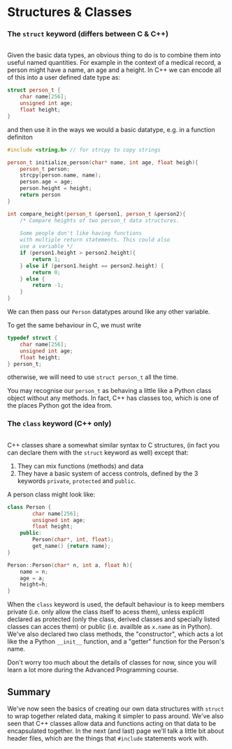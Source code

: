 # Structures & Classes

### The `struct` keyword (differs between C & C++)

```{index} structs
```

Given the basic data types, an obvious thing to do is to combine them into useful named quantities. For example in the context of a medical record, a person might have a name, an age
and a height. In C++ we can encode all of this into a user defined date type as:

```c++
struct person_t {
    char name[256];
    unsigned int age;
    float height;
}
```
and then use it in the ways we would a basic datatype, e.g. in a function definiton

```c++
#include <string.h> // for strcpy to copy strings

person_t initialize_person(char* name, int age, float heigh){
    person_t person;
    strcpy(person.name, name);
    person.age = age;
    person.height = height;
    return person
}

int compare_height(person_t &person1, person_t &person2){
    /* Compare heights of two person_t data structures.
    
    Some people don't like having functions
    with multiple return statements. This could also
    use a variable */
    if (person1.height > person2.height){
        return 1;
    } else if (person1.height == person2.height) {
        return 0;
    } else {
        return -1;
    }
}

```

We can then pass our `Person` datatypes around like any other variable.

To get the same behaviour in C, we must write

```c
typedef struct {
    char name[256];
    unsigned int age;
    float height;
} person_t;
```
otherwise, we will need to use `struct person_t` all the time.

You may recognise our `person_t` as behaving a little like a Python class object without any methods. In fact, C++ has classes too, which is one of the places Python got the idea from.

### The `class` keyword (C++ only)

```{index} classes
```

C++ classes share a somewhat similar syntax to C structures, (in fact you can declare them with the `struct` keyword as well) except that:
1. They can mix functions (methods) and data
2. They have a basic system of access controls, defined by the 3 keywords `private`, `protected` and `public`.

A person class might look like:
``` c++
class Person {
        char name[256];
        unsigned int age;
        float height;
    public:
        Person(char*, int, float);
        get_name() {return name};
}

Person::Person(char* n, int a, float h){
    name = n;
    age = a;
    height=h;
}
```

When the `class` keyword is used, the default behaviour is to keep members private (i.e. only allow the class itself to acess them), unless explicitl declared as protected (only the class, derived classes and specially listed classes can acces them) or public (i.e. availble as `x.name` as in Python). We've also declared two class methods, the "constructor", which acts a lot like the a Python `__init__` function, and a "getter" function for the Person's name.

Don't worry too much about the details of classes for now, since you will learn a lot more during the Advanced Programming course.

## Summary

We've now seen the basics of creating our own data structures with `struct` to wrap together related data, making it simpler to pass around. We've also seen that C++ classes allow data and functions acting on that data to be encapsulated together. In the next (and last) page we'll talk a little bit about header files, which are the things that `#include` statements work with.
